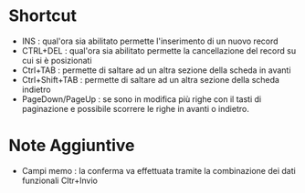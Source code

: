# Shortcut
-  INS :  qual'ora sia abilitato permette l'inserimento di un nuovo record
-  CTRL+DEL :  qual'ora sia abilitato permette la cancellazione del record su cui si è posizionati
-  Ctrl+TAB :  permette di saltare ad un altra sezione della scheda in avanti
-  Ctrl+Shift+TAB :  permette di saltare ad un altra sezione della scheda indietro
-  PageDown/PageUp :  se sono in modifica più righe con il tasti di paginazione e possibile scorrere le righe in avanti o indietro.

# Note Aggiuntive
-  Campi memo :  la conferma va effettuata tramite la combinazione dei dati funzionali Cltr+Invio
